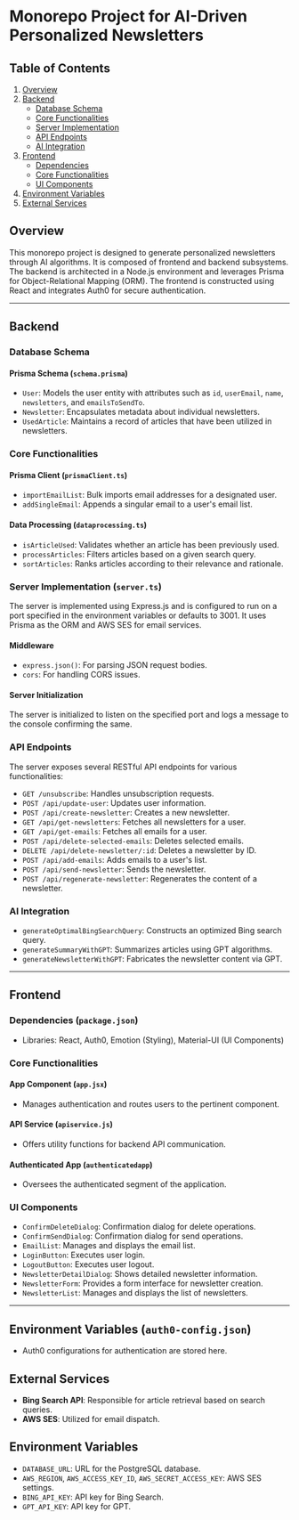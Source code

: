 # Monorepo Project for AI-Driven Personalized Newsletters

## Table of Contents

1. [Overview](#overview)
2. [Backend](#backend)
   - [Database Schema](#database-schema)
   - [Core Functionalities](#core-functionalities)
   - [Server Implementation](#server-implementation)
   - [API Endpoints](#api-endpoints)
   - [AI Integration](#ai-integration)
3. [Frontend](#frontend)
   - [Dependencies](#dependencies)
   - [Core Functionalities](#core-functionalities-1)
   - [UI Components](#ui-components)
4. [Environment Variables](#environment-variables)
5. [External Services](#external-services)

## Overview

This monorepo project is designed to generate personalized newsletters through AI algorithms. It is composed of frontend and backend subsystems. The backend is architected in a Node.js environment and leverages Prisma for Object-Relational Mapping (ORM). The frontend is constructed using React and integrates Auth0 for secure authentication.

---

## Backend

### Database Schema

#### Prisma Schema (`schema.prisma`)

- `User`: Models the user entity with attributes such as `id`, `userEmail`, `name`, `newsletters`, and `emailsToSendTo`.
- `Newsletter`: Encapsulates metadata about individual newsletters.
- `UsedArticle`: Maintains a record of articles that have been utilized in newsletters.

### Core Functionalities

#### Prisma Client (`prismaClient.ts`)

- `importEmailList`: Bulk imports email addresses for a designated user.
- `addSingleEmail`: Appends a singular email to a user's email list.

#### Data Processing (`dataprocessing.ts`)

- `isArticleUsed`: Validates whether an article has been previously used.
- `processArticles`: Filters articles based on a given search query.
- `sortArticles`: Ranks articles according to their relevance and rationale.

### Server Implementation (`server.ts`)

The server is implemented using Express.js and is configured to run on a port specified in the environment variables or defaults to 3001. It uses Prisma as the ORM and AWS SES for email services.

#### Middleware

- `express.json()`: For parsing JSON request bodies.
- `cors`: For handling CORS issues.

#### Server Initialization

The server is initialized to listen on the specified port and logs a message to the console confirming the same.

### API Endpoints

The server exposes several RESTful API endpoints for various functionalities:

- `GET /unsubscribe`: Handles unsubscription requests.
- `POST /api/update-user`: Updates user information.
- `POST /api/create-newsletter`: Creates a new newsletter.
- `GET /api/get-newsletters`: Fetches all newsletters for a user.
- `GET /api/get-emails`: Fetches all emails for a user.
- `POST /api/delete-selected-emails`: Deletes selected emails.
- `DELETE /api/delete-newsletter/:id`: Deletes a newsletter by ID.
- `POST /api/add-emails`: Adds emails to a user's list.
- `POST /api/send-newsletter`: Sends the newsletter.
- `POST /api/regenerate-newsletter`: Regenerates the content of a newsletter.

### AI Integration

- `generateOptimalBingSearchQuery`: Constructs an optimized Bing search query.
- `generateSummaryWithGPT`: Summarizes articles using GPT algorithms.
- `generateNewsletterWithGPT`: Fabricates the newsletter content via GPT.

---

## Frontend

### Dependencies (`package.json`)

- Libraries: React, Auth0, Emotion (Styling), Material-UI (UI Components)

### Core Functionalities

#### App Component (`app.jsx`)

- Manages authentication and routes users to the pertinent component.

#### API Service (`apiservice.js`)

- Offers utility functions for backend API communication.

#### Authenticated App (`authenticatedapp`)

- Oversees the authenticated segment of the application.

### UI Components

- `ConfirmDeleteDialog`: Confirmation dialog for delete operations.
- `ConfirmSendDialog`: Confirmation dialog for send operations.
- `EmailList`: Manages and displays the email list.
- `LoginButton`: Executes user login.
- `LogoutButton`: Executes user logout.
- `NewsletterDetailDialog`: Shows detailed newsletter information.
- `NewsletterForm`: Provides a form interface for newsletter creation.
- `NewsletterList`: Manages and displays the list of newsletters.

---

## Environment Variables (`auth0-config.json`)

- Auth0 configurations for authentication are stored here.

## External Services

- **Bing Search API**: Responsible for article retrieval based on search queries.
- **AWS SES**: Utilized for email dispatch.

## Environment Variables

- `DATABASE_URL`: URL for the PostgreSQL database.
- `AWS_REGION`, `AWS_ACCESS_KEY_ID`, `AWS_SECRET_ACCESS_KEY`: AWS SES settings.
- `BING_API_KEY`: API key for Bing Search.
- `GPT_API_KEY`: API key for GPT.
